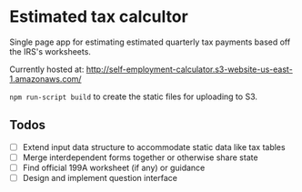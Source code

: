 # Estimated tax calcultor

Single page app for estimating estimated quarterly tax payments based off the IRS's worksheets.

Currently hosted at: http://self-employment-calculator.s3-website-us-east-1.amazonaws.com/

`npm run-script build` to create the static files for uploading to S3.

## Todos

- [ ] Extend input data structure to accommodate static data like tax tables
- [ ] Merge interdependent forms together or otherwise share state
- [ ] Find official 199A worksheet (if any) or guidance
- [ ] Design and implement question interface
